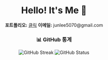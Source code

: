 <div align="center"> 
  
# Hello! It's Me 👋

<p>
  <strong>포트폴리오:</strong> <a href="https://junlee0507.notion.site/19affb418f6780ccb652e74a5c355cbb">클릭</a> 
  <strong>이메일:</strong> junlee5070@gmail.com <br>
</p>

### 📊 GitHub 통계

<p align="center">
  <img src="https://github-readme-streak-stats.herokuapp.com/?user=HP657" alt="GitHub Streak" />
  <img src="https://github-readme-stats.vercel.app/api?username=hp657&show_icons=true&theme=radical" alt="GitHub Status" />
</p>
